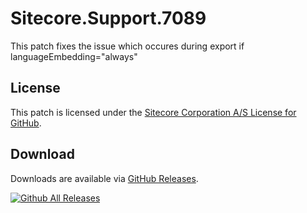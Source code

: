 # Sitecore.Support.7089
This patch fixes the issue which occures during export if languageEmbedding=&quot;always&quot;

## License  
This patch is licensed under the [Sitecore Corporation A/S License for GitHub](https://github.com/sitecoresupport/Sitecore.Support.7089/blob/master/LICENSE).  

## Download  
Downloads are available via [GitHub Releases](https://github.com/sitecoresupport/Sitecore.Support.7089/releases).  

[![Github All Releases](https://img.shields.io/github/downloads/SitecoreSupport/Sitecore.Support.7089/total.svg)](https://github.com/SitecoreSupport/Sitecore.Support.7089/releases)

